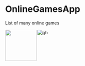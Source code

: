 # OnlineGamesApp
List of many online games

![gh](https://github.com/salvator627/OnlineGamesApp/assets/57354073/a7f90978-24be-4c0b-bddd-d6c42ba90b6a)
<img align="left" width="100" height="100" src="https://github.com/salvator627/OnlineGamesApp/assets/57354073/96be7dea-0348-4cdd-8ec7-a6f66eec1fd6/100/100">


